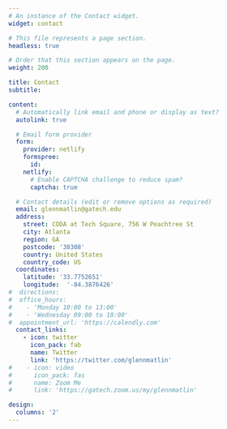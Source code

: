 ```yaml
---
# An instance of the Contact widget.
widget: contact

# This file represents a page section.
headless: true

# Order that this section appears on the page.
weight: 200

title: Contact
subtitle:

content:
  # Automatically link email and phone or display as text?
  autolink: true

  # Email form provider
  form:
    provider: netlify
    formspree:
      id:
    netlify:
      # Enable CAPTCHA challenge to reduce spam?
      captcha: true

  # Contact details (edit or remove options as required)
  email: glennmatlin@gatech.edu
  address:
    street: CODA at Tech Square, 756 W Peachtree St
    city: Atlanta
    region: GA
    postcode: '30308'
    country: United States
    country_code: US
  coordinates:
    latitude: '33.7752651'
    longitude:  '-84.3876426'
#  directions: 
#  office_hours:
#    - 'Monday 10:00 to 13:00'
#    - 'Wednesday 09:00 to 10:00'
#  appointment_url: 'https://calendly.com'
  contact_links:
    - icon: twitter
      icon_pack: fab
      name: Twitter
      link: 'https://twitter.com/glennmatlin'
#    - icon: video
#      icon_pack: fas
#      name: Zoom Me
#      link: 'https://gatech.zoom.us/my/glennmatlin'

design:
  columns: '2'
---
```

